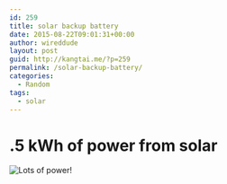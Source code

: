 ```yaml
---
id: 259
title: solar backup battery
date: 2015-08-22T09:01:31+00:00
author: wireddude
layout: post
guid: http://kangtai.me/?p=259
permalink: /solar-backup-battery/
categories:
  - Random
tags:
  - solar
---
```

# .5 kWh of power from solar

<img src="http://i2.wp.com/media.davidkanter.com/Photo-2015-08-22-09-59.jpg?w=604" alt="Lots of power!" data-recalc-dims="1" />